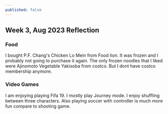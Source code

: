 ```yaml
---
published: false
---
```

## Week 3, Aug 2023 Reflection

### Food

I bought P.F. Chang's Chicken Lo Mein from Food lion. It was frozen and I probably not going to purchase it again. The only frozen noodles that I liked were Ajinomoto Vegetable Yakisoba from costco. But I dont have costco membership anymore.

### Video Games

I am enjoying playing Fifa 19. I mostly play Journey mode. I enjoy shuffling between three characters. Also playing soccer with controller is much more fun compare to shooting game.
